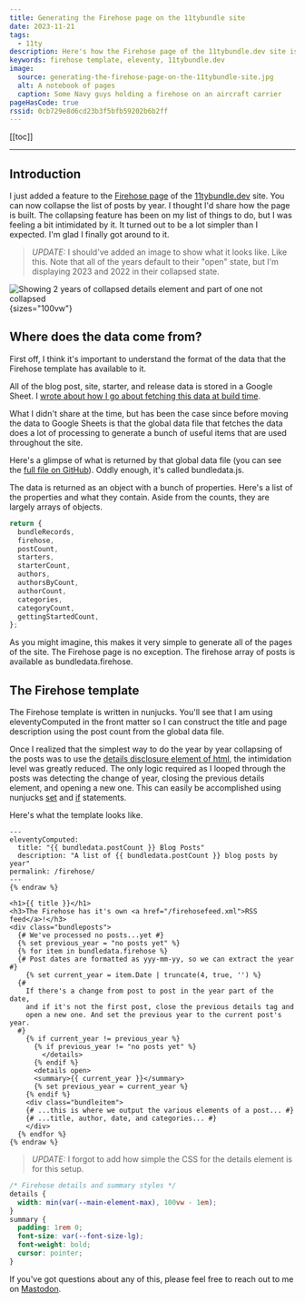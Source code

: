 ```yaml
---
title: Generating the Firehose page on the 11tybundle site
date: 2023-11-21
tags:
  - 11ty
description: Here's how the Firehose page of the 11tybundle.dev site is built.
keywords: firehose template, eleventy, 11tybundle.dev
image:
  source: generating-the-firehose-page-on-the-11tybundle-site.jpg
  alt: A notebook of pages
  caption: Some Navy guys holding a firehose on an aircraft carrier
pageHasCode: true
rssid: 0cb729e8d6cd23b3f5bfb59202b6b2ff
---
```


[[toc]]

---

## Introduction

I just added a feature to the [Firehose page](https://11tybundle.dev/firehose/) of the [11tybundle.dev](https://11tybundle.dev/) site. You can now collapse the list of posts by year. I thought I'd share how the page is built. The collapsing feature has been on my list of things to do, but I was feeling a bit intimidated by it. It turned out to be a lot simpler than I expected. I'm glad I finally got around to it.

> _UPDATE:_ I should've added an image to show what it looks like. Like this. Note that all of the years default to their "open" state, but I'm displaying 2023 and 2022 in their collapsed state.

![Showing 2 years of collapsed details element and part of one not collapsed](/assets/img/details-summary-sample.jpg){sizes="100vw"}

<!-- <img src="/assets/img/details-summary-sample.jpg" alt="Showing 2 years of collapsed details element and part of one not collapsed", sizes="100vw"> -->

## Where does the data come from?

First off, I think it's important to understand the format of the data that the Firehose template has available to it.

All of the blog post, site, starter, and release data is stored in a Google Sheet. I [wrote about how I go about fetching this data at build time](https://www.bobmonsour.com/posts/scratch-that-use-google-sheets-api/).

What I didn't share at the time, but has been the case since before moving the data to Google Sheets is that the global data file that fetches the data does a lot of processing to generate a bunch of useful items that are used throughout the site.

Here's a glimpse of what is returned by that global data file (you can see the [full file on GitHub](https://github.com/bobmonsour/11tybundle.dev/blob/main/src/_data/bundledata.js)). Oddly enough, it's called bundledata.js.

The data is returned as an object with a bunch of properties. Here's a list of the properties and what they contain. Aside from the counts, they are largely arrays of objects.

```js
return {
  bundleRecords,
  firehose,
  postCount,
  starters,
  starterCount,
  authors,
  authorsByCount,
  authorCount,
  categories,
  categoryCount,
  gettingStartedCount,
};
```

As you might imagine, this makes it very simple to generate all of the pages of the site. The Firehose page is no exception. The firehose array of posts is available as bundledata.firehose.

## The Firehose template

The Firehose template is written in nunjucks. You'll see that I am using eleventyComputed in the front matter so I can construct the title and page description using the post count from the global data file.

Once I realized that the simplest way to do the year by year collapsing of the posts was to use the [details disclosure element of html](https://developer.mozilla.org/en-US/docs/Web/HTML/Element/details), the intimidation level was greatly reduced. The only logic required as I looped through the posts was detecting the change of year, closing the previous details element, and opening a new one. This can easily be accomplished using nunjucks [set](https://mozilla.github.io/nunjucks/templating.html#set) and [if](https://mozilla.github.io/nunjucks/templating.html#if) statements.

Here's what the template looks like.

```yaml{% raw %}
---
eleventyComputed:
  title: "{{ bundledata.postCount }} Blog Posts"
  description: "A list of {{ bundledata.postCount }} blog posts by year"
permalink: /firehose/
---
{% endraw %}
```

```jinja2{% raw %}
<h1>{{ title }}</h1>
<h3>The Firehose has it's own <a href="/firehosefeed.xml">RSS feed</a>!</h3>
<div class="bundleposts">
  {# We've processed no posts...yet #}
  {% set previous_year = "no posts yet" %}
  {% for item in bundledata.firehose %}
  {# Post dates are formatted as yyy-mm-yy, so we can extract the year #}
    {% set current_year = item.Date | truncate(4, true, '') %}
  {#
    If there's a change from post to post in the year part of the date,
    and if it's not the first post, close the previous details tag and
    open a new one. And set the previous year to the current post's year.
  #}
    {% if current_year != previous_year %}
      {% if previous_year != "no posts yet" %}
        </details>
      {% endif %}
      <details open>
      <summary>{{ current_year }}</summary>
      {% set previous_year = current_year %}
    {% endif %}
    <div class="bundleitem">
    {# ...this is where we output the various elements of a post... #}
    {# ...title, author, date, and categories... #}
    </div>
  {% endfor %}
{% endraw %}
```

> _UPDATE:_ I forgot to add how simple the CSS for the details element is for this setup.

```css
/* Firehose details and summary styles */
details {
  width: min(var(--main-element-max), 100vw - 1em);
}
summary {
  padding: 1rem 0;
  font-size: var(--font-size-lg);
  font-weight: bold;
  cursor: pointer;
}
```

If you've got questions about any of this, please feel free to reach out to me on [Mastodon](https://indieweb.social/@bobmonsour).

